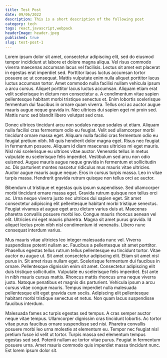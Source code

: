 ```yaml
---
title: Test Post
date: 09/06/2022
description: This is a short description of the following post
category: tech
tags: react,javascript,webpack
headerImage: header.jpeg
published: true
slug: test-post-1
---
```


Lorem ipsum dolor sit amet, consectetur adipiscing elit, sed do eiusmod tempor incididunt ut labore et dolore magna aliqua. Vel risus commodo viverra maecenas accumsan lacus vel facilisis. Lectus sit amet est placerat in egestas erat imperdiet sed. Porttitor lacus luctus accumsan tortor posuere ac ut consequat. Mattis vulputate enim nulla aliquet porttitor lacus luctus accumsan tortor. Amet commodo nulla facilisi nullam vehicula ipsum a arcu cursus. Aliquet porttitor lacus luctus accumsan. Aliquam etiam erat velit scelerisque in dictum non consectetur a. A condimentum vitae sapien pellentesque habitant morbi tristique senectus et. Enim lobortis scelerisque fermentum dui faucibus in ornare quam viverra. Tellus orci ac auctor augue mauris augue neque gravida in. Nec ultrices dui sapien eget mi proin sed. Mattis nunc sed blandit libero volutpat sed cras.

Donec ultrices tincidunt arcu non sodales neque sodales ut etiam. Aliquam nulla facilisi cras fermentum odio eu feugiat. Velit sed ullamcorper morbi tincidunt ornare massa eget. Aliquam nulla facilisi cras fermentum odio eu feugiat pretium nibh. Mi quis hendrerit dolor magna eget. Risus nec feugiat in fermentum posuere. Aliquam id diam maecenas ultricies mi eget mauris. Nisl nisi scelerisque eu ultrices vitae auctor. Venenatis tellus in metus vulputate eu scelerisque felis imperdiet. Vestibulum sed arcu non odio euismod. Augue mauris augue neque gravida in fermentum et sollicitudin ac. Dis parturient montes nascetur ridiculus mus mauris vitae ultricies. Auctor augue mauris augue neque. Eros in cursus turpis massa. Leo in vitae turpis massa. Hendrerit gravida rutrum quisque non tellus orci ac auctor.

Bibendum ut tristique et egestas quis ipsum suspendisse. Sed ullamcorper morbi tincidunt ornare massa eget. Gravida rutrum quisque non tellus orci ac. Urna neque viverra justo nec ultrices dui sapien eget. Sit amet consectetur adipiscing elit pellentesque habitant morbi tristique senectus. Feugiat vivamus at augue eget arcu dictum varius duis at. Maecenas pharetra convallis posuere morbi leo. Congue mauris rhoncus aenean vel elit. Ultricies mi eget mauris pharetra. Magna sit amet purus gravida. Id aliquet lectus proin nibh nisl condimentum id venenatis. Libero nunc consequat interdum varius.

Mus mauris vitae ultricies leo integer malesuada nunc vel. Viverra suspendisse potenti nullam ac. Faucibus a pellentesque sit amet porttitor. Phasellus egestas tellus rutrum tellus pellentesque eu tincidunt tortor. Vitae auctor eu augue ut. Sit amet consectetur adipiscing elit. Etiam sit amet nisl purus in. Sit amet risus nullam eget. Scelerisque fermentum dui faucibus in ornare. Pellentesque dignissim enim sit amet. Consectetur adipiscing elit duis tristique sollicitudin. Vulputate eu scelerisque felis imperdiet. Est ante in nibh mauris cursus mattis. Rhoncus mattis rhoncus urna neque viverra justo. Natoque penatibus et magnis dis parturient. Vehicula ipsum a arcu cursus vitae congue mauris. Tempus imperdiet nulla malesuada pellentesque elit eget gravida cum sociis. Adipiscing elit pellentesque habitant morbi tristique senectus et netus. Non quam lacus suspendisse faucibus interdum.

Malesuada fames ac turpis egestas sed tempus. A cras semper auctor neque vitae tempus. Ullamcorper dignissim cras tincidunt lobortis. Ac tortor vitae purus faucibus ornare suspendisse sed nisi. Pharetra convallis posuere morbi leo urna molestie at elementum eu. Tempor nec feugiat nisl pretium fusce id velit ut tortor. Turpis massa sed elementum tempus egestas sed sed. Potenti nullam ac tortor vitae purus. Feugiat in fermentum posuere urna. Amet mauris commodo quis imperdiet massa tincidunt nunc. Est lorem ipsum dolor sit.
